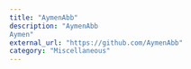 ```yaml
---
title: "AymenAbb"
description: "AymenAbb
Aymen"
external_url: "https://github.com/AymenAbb"
category: "Miscellaneous"
---
```

